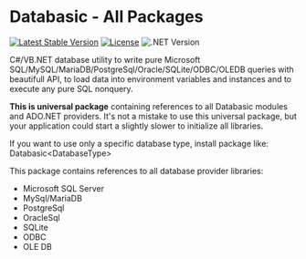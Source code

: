 # Databasic - All Packages

[![Latest Stable Version](https://img.shields.io/badge/Stable-v1.2.6-brightgreen.svg?style=plastic)](https://github.com/databasic-net/databasic-core/releases)
[![License](https://img.shields.io/badge/Licence-BSD3-brightgreen.svg?style=plastic)](https://raw.githubusercontent.com/databasic-net/databasic-core/master/LICENCE.md)
![.NET Version](https://img.shields.io/badge/.NET->=4.0-brightgreen.svg?style=plastic)

C#/VB.NET database utility to write pure Microsoft SQL/MySQL/MariaDB/PostgreSql/Oracle/SQLite/ODBC/OLEDB queries with beautifull API, to load data into environment variables and instances and to execute any pure SQL nonquery.

**This is universal package** containing references to all Databasic modules and ADO.NET providers.
It's not a mistake to use this universal package, but your application could start a slightly slower to initialize all libraries.

If you want to use only a specific database type, install package like: Databasic&#60;DatabaseType&#62;
      
This package contains references to all database provider libraries:
- Microsoft SQL Server
- MySql/MariaDB
- PostgreSql
- OracleSql
- SQLite
- ODBC
- OLE DB
